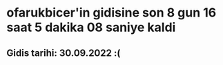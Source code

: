 # ofarukbicer'in gidisine son 8 gun 16 saat 5 dakika 08 saniye kaldi

## Gidis tarihi: 30.09.2022 :(
